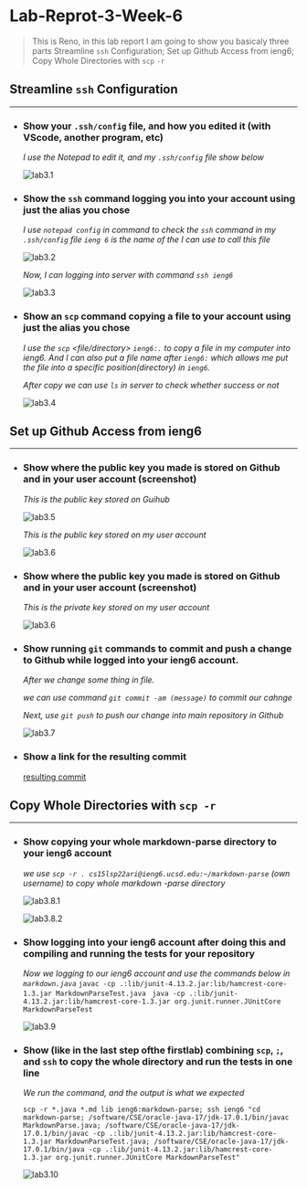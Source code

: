 # Lab-Reprot-3-Week-6

>This is Reno, in this lab report I am going to show you basicaly three parts
>Streamline `ssh` Configuration;  Set up Github Access from ieng6; Copy Whole Directories with `scp`
>`-r`



## Streamline `ssh` Configuration
---

* ### Show your `.ssh/config` file, and how you edited it (with VScode, another program, etc)

    *I use the Notepad to edit it, and my  `.ssh/config` file show below*

    ![lab3.1](lab3.1.png)
* ### Show the `ssh` command logging you into your account using just the alias you chose

    *I use `notepad config` in command to check the `ssh` command in my `.ssh/config` file*
    *`ieng 6` is the name of the I can use to call this file*

    ![lab3.2](lab3.2.png)

    *Now, I can logging into server with command `ssh ieng6`*

    ![lab3.3](lab3.3.png)
* ### Show an `scp` command copying a file to your account using just the alias you chose

    *I use the `scp` <file/directory> `ieng6:.` to copy a file in my computer into ieng6.*
    *And I can also put a file name after `ieng6:` which allows me put the file into a*
    *specific position(directory) in `ieng6`.*

    *After copy we can use `ls` in server to check whether success or not*

    ![lab3.4](lab3.4.png)



## Set up Github Access from ieng6
---

* ### Show where the public key you made is stored on Github and in your user account (screenshot)

    *This is the public key stored on Guihub*
    
    ![lab3.5](lab3.5.png)
    
    *This is the public key stored on my user account*
    
    ![lab3.6](lab3.6.png)
* ### Show where the public key you made is stored on Github and in your user account (screenshot)

    *This is the private key stored on my user account*
    
    ![lab3.6](lab3.6.png)
* ### Show running `git` commands to commit and push a change to Github while logged into your ieng6 account.

    *After we change some thing in file.*

    *we can use command `git commit -am (message)` to commit our cahnge*

    *Next, use `git push` to push our change into main repository in Github*

    ![lab3.7](lab3.7.png)
* ### Show a link for the resulting commit

    [resulting commit](https://github.com/Renowow/markdown-parser/commit/f86e01670db4eda8e505b6c17310c04400956e83)



## Copy Whole Directories with `scp -r`
---

* ### Show copying your whole markdown-parse directory to your ieng6 account

    *we use `scp -r . cs15lsp22ari@ieng6.ucsd.edu:~/markdown-parse` (own username) to copy whole markdown
    -parse directory*

    ![lab3.8.1](lab3.8.1.png)

    ![lab3.8.2](lab3.8.2.png)
* ### Show logging into your ieng6 account after doing this and compiling and running the tests for your repository

    *Now we logging to our ieng6 account and use the commands below in `markdown.java`*
    `javac -cp .:lib/junit-4.13.2.jar:lib/hamcrest-core-1.3.jar MarkdownParseTest.java `
    `java -cp .:lib/junit-4.13.2.jar:lib/hamcrest-core-1.3.jar org.junit.runner.JUnitCore MarkdownParseTest`


    ![lab3.9](lab3.9.png)

* ### Show (like in the last step ofthe firstlab) combining `scp`, `;`, and `ssh` to copy the whole directory and run the tests in one line

    *We run the command, and the output is what we expected*

    ```
    scp -r *.java *.md lib ieng6:markdown-parse; ssh ieng6 "cd markdown-parse; /software/CSE/oracle-java-17/jdk-17.0.1/bin/javac MarkdownParse.java; /software/CSE/oracle-java-17/jdk-17.0.1/bin/javac -cp .:lib/junit-4.13.2.jar:lib/hamcrest-core-1.3.jar MarkdownParseTest.java; /software/CSE/oracle-java-17/jdk-17.0.1/bin/java -cp .:lib/junit-4.13.2.jar:lib/hamcrest-core-1.3.jar org.junit.runner.JUnitCore MarkdownParseTest"
    ```

    ![lab3.10](lab3.10.png)
